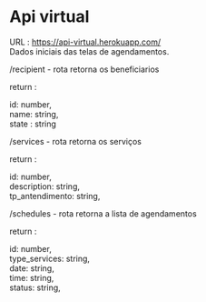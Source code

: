 # Api virtual
URL : https://api-virtual.herokuapp.com/ \
Dados iniciais das telas de agendamentos.

/recipient - rota retorna os beneficiarios

return : 

id: number,\
name: string,\
state : string

/services - rota retorna os serviços

return : 

id: number,\
description: string,\
tp_antendimento: string,

/schedules - rota retorna a lista de agendamentos

return :

id: number,\
type_services: string,\
date: string,\
time: string,\
status: string,
